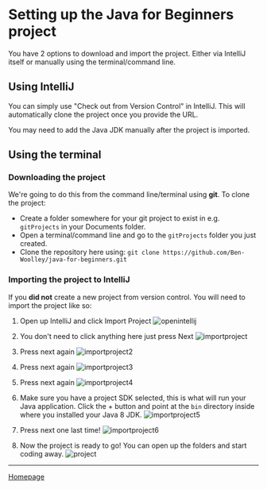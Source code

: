 # Setting up the Java for Beginners project

You have 2 options to download and import the project. Either via IntelliJ itself or manually using the terminal/command line.

## Using IntelliJ
You can simply use "Check out from Version Control" in IntelliJ. This will automatically clone the project once you provide the URL.

You may need to add the Java JDK manually after the project is imported.

## Using the terminal
### Downloading the project
We're going to do this from the command line/terminal using **git**. To clone the project:
* Create a folder somewhere for your git project to exist in e.g. `gitProjects` in your Documents folder.
* Open a terminal/command line and go to the `gitProjects` folder you just created.
* Clone the repository here using:
`git clone https://github.com/Ben-Woolley/java-for-beginners.git`

### Importing the project to IntelliJ

If you **did not** create a new project from version control. You will need to import the project like so:

1. Open up IntelliJ and click Import Project
![openintellij](../assets/pokemonsetup/openintellij.png)

2. You don't need to click anything here just press Next
![importproject](../assets/pokemonsetup/importproject.png)

3. Press next again
![importproject2](../assets/pokemonsetup/importproject2.png)

4. Press next again
![importproject3](../assets/pokemonsetup/importproject3.png)

5. Press next again
![importproject4](../assets/pokemonsetup/importproject4.png)

6. Make sure you have a project SDK selected, this is what will run your Java application. Click the + button and point at the `bin` directory inside where you installed your Java 8 JDK.
![importproject5](../assets/pokemonsetup/importproject5.png)

7. Press next one last time!
![importproject6](../assets/pokemonsetup/importproject6.png)

8. Now the project is ready to go! You can open up the folders and start coding away.
![project](../assets/pokemonsetup/project.png)

---
[Homepage](../index.md)
